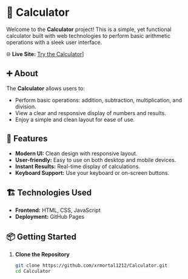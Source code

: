 # 🧮 Calculator

Welcome to the **Calculator** project! This is a simple, yet functional calculator built with web technologies to perform basic arithmetic operations with a sleek user interface.

🌐 **Live Site:** [Try the Calculator]([[https://xrmortal1212.github.io/Calculator)]

## ➕ About

The **Calculator** allows users to:
- Perform basic operations: addition, subtraction, multiplication, and division.
- View a clear and responsive display of numbers and results.
- Enjoy a simple and clean layout for ease of use.

## 🚀 Features

- **Modern UI:** Clean design with responsive layout.
- **User-friendly:** Easy to use on both desktop and mobile devices.
- **Instant Results:** Real-time display of calculations.
- **Keyboard Support:** Use your keyboard or on-screen buttons.

## 🏗️ Technologies Used

- **Frontend:** HTML, CSS, JavaScript
- **Deployment:** GitHub Pages

## 📦 Getting Started

1. **Clone the Repository**
   ```bash
   git clone https://github.com/xrmortal1212/Calculator.git
   cd Calculator
